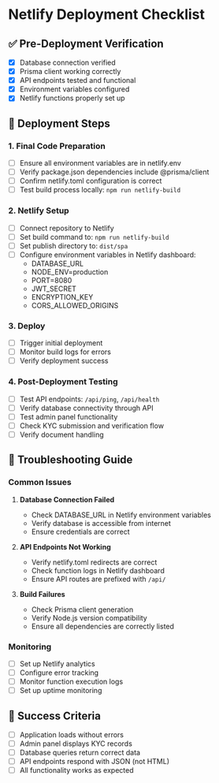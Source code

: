 # Netlify Deployment Checklist

## ✅ Pre-Deployment Verification
- [x] Database connection verified
- [x] Prisma client working correctly
- [x] API endpoints tested and functional
- [x] Environment variables configured
- [x] Netlify functions properly set up

## 🚀 Deployment Steps

### 1. Final Code Preparation
- [ ] Ensure all environment variables are in netlify.env
- [ ] Verify package.json dependencies include @prisma/client
- [ ] Confirm netlify.toml configuration is correct
- [ ] Test build process locally: `npm run netlify-build`

### 2. Netlify Setup
- [ ] Connect repository to Netlify
- [ ] Set build command to: `npm run netlify-build`
- [ ] Set publish directory to: `dist/spa`
- [ ] Configure environment variables in Netlify dashboard:
  - DATABASE_URL
  - NODE_ENV=production
  - PORT=8080
  - JWT_SECRET
  - ENCRYPTION_KEY
  - CORS_ALLOWED_ORIGINS

### 3. Deploy
- [ ] Trigger initial deployment
- [ ] Monitor build logs for errors
- [ ] Verify deployment success

### 4. Post-Deployment Testing
- [ ] Test API endpoints: `/api/ping`, `/api/health`
- [ ] Verify database connectivity through API
- [ ] Test admin panel functionality
- [ ] Check KYC submission and verification flow
- [ ] Verify document handling

## 🔧 Troubleshooting Guide

### Common Issues
1. **Database Connection Failed**
   - Check DATABASE_URL in Netlify environment variables
   - Verify database is accessible from internet
   - Ensure credentials are correct

2. **API Endpoints Not Working**
   - Verify netlify.toml redirects are correct
   - Check function logs in Netlify dashboard
   - Ensure API routes are prefixed with `/api/`

3. **Build Failures**
   - Check Prisma client generation
   - Verify Node.js version compatibility
   - Ensure all dependencies are correctly listed

### Monitoring
- [ ] Set up Netlify analytics
- [ ] Configure error tracking
- [ ] Monitor function execution logs
- [ ] Set up uptime monitoring

## 🎯 Success Criteria
- [ ] Application loads without errors
- [ ] Admin panel displays KYC records
- [ ] Database queries return correct data
- [ ] API endpoints respond with JSON (not HTML)
- [ ] All functionality works as expected